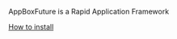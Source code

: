 AppBoxFuture is a Rapid Application Framework

[How to install](https://github.com/enjoycode/appbox.deploy/wiki/Install)
